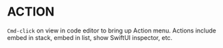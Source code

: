 # ACTION

`Cmd-click` on view in code editor to bring up Action menu. Actions include embed in stack, embed in list, show SwiftUI inspector, etc.
